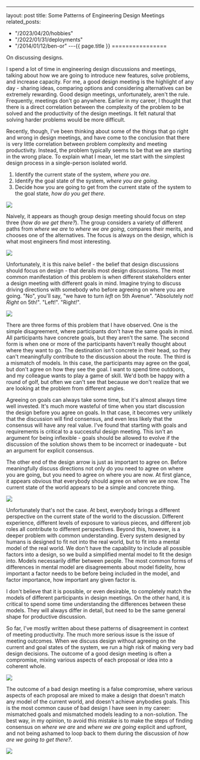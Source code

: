 ---
layout: post
title: Some Patterns of Engineering Design Meetings
related_posts:
  - "/2023/04/20/hobbies"
  - "/2022/01/31/deployments"
  - "/2014/01/12/ben-or"
---{{ page.title }}
================

<p class="meta">On discussing designs.</p>

I spend a lot of time in engineering design discussions and meetings, talking about how we are going to introduce new features, solve problems, and increase capacity. For me, a good design meeting is the highlight of any day - sharing ideas, comparing options and considering alternatives can be extremely rewarding. Good design meetings, unfortunately, aren't the rule. Frequently, meetings don't go anywhere. Earlier in my career, I thought that there is a direct correlation between the complexity of the problem to be solved and the productivity of the design meetings. It felt natural that solving harder problems would be more difficult.

Recently, though, I've been thinking about some of the things that go right and wrong in design meetings, and have come to the conclusion that there is very little correlation between problem complexity and meeting productivity. Instead, the problem typically seems to be that we are starting in the wrong place. To explain what I mean, let me start with the simplest design process in a single-person isolated world.

 1. Identify the current state of the system, *where you are*.
 2. Identify the goal state of the system, *where you are going*.
 3. Decide how you are going to get from the current state of the system to the goal state, *how do you get there*.

![](https://s3.amazonaws.com/mbrooker-blog-images/design_base.png)

Naively, it appears as though group design meeting should focus on step three (*how do we get there?*). The group considers a variety of different paths from *where we are* to *where we are going*, compares their merits, and chooses one of the alternatives. The focus is always on the design, which is what most engineers find most interesting. 

![](https://s3.amazonaws.com/mbrooker-blog-images/design_two.png)

Unfortunately, it is this naive belief - the belief that design discussions should focus on design - that derails most design discussions. The most common manifestation of this problem is when different stakeholders enter a design meeting with different goals in mind. Imagine trying to discuss driving directions with somebody who before agreeing on where you are going. "No", you'll say, "we have to turn *left* on 5th Avenue". "Absolutely not! *Right* on 5th!". "Left!". "Right!".

![](https://s3.amazonaws.com/mbrooker-blog-images/design_goal.png)

There are three forms of this problem that I have observed. One is the simple disagreement, where participants don't have the same goals in mind. All participants have concrete goals, but they aren't the same. The second form is when one or more of the participants haven't really thought about where they want to go. The destination isn't concrete in their head, so they can't meaningfully contribute to the discussion about the route. The third is a mismatch of models. In this case, the participants may agree on the goal, but don't agree on how they see the goal. I want to spend time outdoors, and my colleague wants to play a game of skill. We'd both be happy with a round of golf, but often we can't see that because we don't realize that we are looking at the problem from different angles.

Agreeing on goals can always take some time, but it's almost always time well invested. It's much more wasteful of time when you start discussion the design before you agree on goals. In that case, it becomes very unlikely that the discussion will find consensus, and even less likely that the consensus will have any real value. I've found that starting with goals and requirements is critical to a successful design meeting. This isn't an argument for being inflexible - goals should be allowed to evolve if the discussion of the solution shows them to be incorrect or inadequate - but an argument for explicit consensus.

The other end of the design arrow is just as important to agree on. Before meaningfully discuss directions not only do you need to agree on where you are going, but you need to agree on where you are now. At first glance, it appears obvious that everybody should agree on where we are now. The current state of the world appears to be a simple and concrete thing.

![](https://s3.amazonaws.com/mbrooker-blog-images/design_current.png)

Unfortunately that's not the case. At best, everybody brings a different perspective on the current state of the world to the discussion. Different experience, different levels of exposure to various pieces, and different job roles all contribute to different perspectives. Beyond this, however, is a deeper problem with common understanding. Every system designed by humans is designed to fit not into the real world, but to fit into a mental model of the real world. We don't have the capability to include all possible factors into a design, so we build a simplified mental model to fit the design into. Models necessarily differ between people. The most common forms of differences in mental model are disagreements about model fidelity, how important a factor needs to be before being included in the model, and factor importance, how important any given factor is.

I don't believe that it is possible, or even desirable, to completely match the models of different participants in design meetings. On the other hand, it is critical to spend some time understanding the differences between these models. They will always differ in detail, but need to be the same general shape for productive discussion.

So far, I've mostly written about these patterns of disagreement in context of meeting productivity. The much more serious issue is the issue of meeting outcomes. When we discuss design without agreeing on the current and goal states of the system, we run a high risk of making very bad design decisions. The outcome of a good design meeting is often a compromise, mixing various aspects of each proposal or idea into a coherent whole.

![](https://s3.amazonaws.com/mbrooker-blog-images/design_compromise.png)

The outcome of a bad design meeting is a false compromise, where various aspects of each proposal are mixed to make a design that doesn't match any model of the current world, and doesn't achieve anybodies goals. This is the most common cause of bad design I have seen in my career: mismatched goals and mismatched models leading to a non-solution. The best way, in my opinion, to avoid this mistake is to make the steps of finding consensus on *where we are* and *where we are going* explicit and upfront, and not being ashamed to loop back to them during the discussion of *how are we going to get there?*.

![](https://s3.amazonaws.com/mbrooker-blog-images/design_bad_compromise.png)